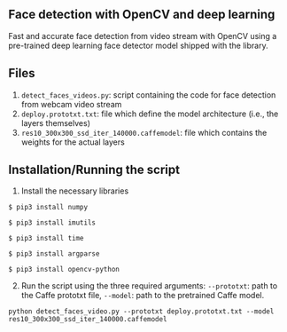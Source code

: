 ## Face detection with OpenCV and deep learning

Fast and accurate face detection from video stream with OpenCV using a pre-trained deep learning face detector model shipped with the library.


## Files
1. ```detect_faces_videos.py```: script containing the code for face detection from webcam video stream
2. ```deploy.prototxt.txt```: file which define the model architecture (i.e., the layers themselves)
3. ```res10_300x300_ssd_iter_140000.caffemodel```: file which contains the weights for the actual layers

## Installation/Running the script
1. Install the necessary libraries

```
$ pip3 install numpy
```
```
$ pip3 install imutils
```
```
$ pip3 install time
```
```
$ pip3 install argparse
```
```
$ pip3 install opencv-python
```

2. Run the script using the three required arguments: ```--prototxt```: path to the Caffe prototxt file, ```--model```: path to the pretrained Caffe model.

```
python detect_faces_video.py --prototxt deploy.prototxt.txt --model res10_300x300_ssd_iter_140000.caffemodel

```
